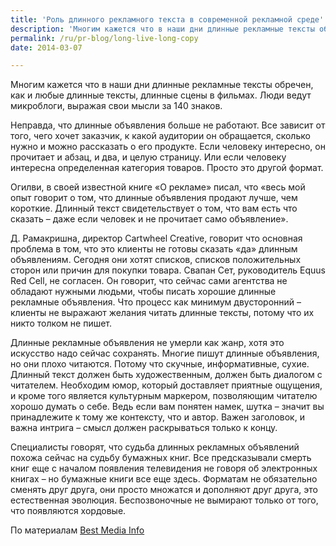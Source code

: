 ```yaml
---
title: 'Роль длинного рекламного текста в современной рекламной среде'
description: 'Многим кажется что в наши дни длинные рекламные тексты обречен, как и любые длинные тексты, длинные сцены в фильмах. Люди ведут микроблоги, выражая свои мысли за 140 знаков.'
permalink: /ru/pr-blog/long-live-long-copy
date: 2014-03-07

---
```


Многим кажется что в наши дни длинные рекламные тексты обречен, как и любые длинные тексты, длинные сцены в фильмах. Люди ведут микроблоги, выражая свои мысли за 140 знаков.

Неправда, что длинные объявления больше не работают. Все зависит от того, чего хочет заказчик, к какой аудитории он обращается, сколько нужно и можно рассказать о его продукте. Если человеку интересно, он прочитает и абзац, и два, и целую страницу.  Или если человеку интересна определенная категория товаров. Просто это другой формат.

Огилви, в своей известной книге «О рекламе» писал, что «весь мой опыт говорит о том, что длинные объявления продают лучше, чем короткие. Длинный текст свидетельствует о том, что вам есть что сказать – даже если человек и не прочитает само объявление».

Д. Рамакришна, директор Cartwheel Creative, говорит что основная проблема в том, что это клиенты не готовы сказать «да» длинным объявлениям. Сегодня они хотят списков, списков положительных сторон или причин для покупки товара. Свапан Сет, руководитель Equus Red Cell, не согласен. Он говорит, что сейчас сами агентства не обладают нужными людьми, чтобы писать хорошие длинные рекламные объявления. Что процесс как минимум двусторонний – клиенты не выражают желания читать длинные тексты, потому что их никто толком не пишет.

Длинные рекламные объявления не умерли как жанр, хотя это искусство надо сейчас сохранять. Многие пишут длинные объявления, но они плохо читаются. Потому что скучные, информативные, сухие. Длинный текст должен быть художественным, должен быть диалогом с читателем. Необходим юмор, который  доставляет приятные ощущения, и кроме того является культурным маркером, позволяющим читателю хорошо думать о себе. Ведь если вам понятен намек, шутка – значит вы принадлежите к тому же контексту, что и автор. Важен заголовок, и важна интрига – смысл должен раскрываться только к концу.

Специалисты говорят, что судьба длинных рекламных объявлений похожа сейчас на судьбу бумажных книг. Все предсказывали смерть книг еще с началом появления телевидения не говоря об электронных книгах – но бумажные книги все еще здесь. Форматам не обязательно сменять друг друга, они просто множатся и дополняют друг друга, это естественная эволюция. Беспозвоночные не вымирают только от того, что появляются хордовые.

По материалам <a href="https://www.bestmediainfo.com/2014/04/long-copy-is-dead-long-live-long-copy/">Best Media Info </a>

